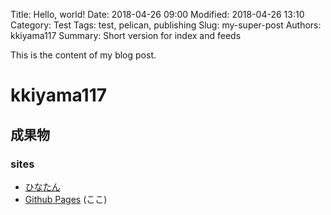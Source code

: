 Title: Hello, world!
Date: 2018-04-26 09:00
Modified: 2018-04-26 13:10
Category: Test
Tags: test, pelican, publishing
Slug: my-super-post
Authors: kkiyama117
Summary: Short version for index and feeds

This is the content of my blog post.

# kkiyama117
## 成果物
### sites
- [ひなたん](http://hinatan.jp)
- [Github Pages](http://github.hinatan.jp) (ここ)
